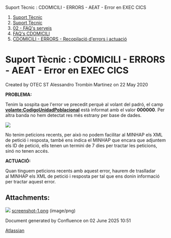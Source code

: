 Suport Tècnic : CDOMICILI - ERRORS - AEAT - Error en EXEC CICS  

1.  [Suport Tècnic](index.html)
2.  [Suport Tècnic](13893782.html)
3.  [02 - FAQ's serveis](26313393.html)
4.  [FAQ's CDOMICILI](28705548.html)
5.  [CDOMICILI - ERRORS - Recopilació d'errors i actuació](36340023.html)

Suport Tècnic : CDOMICILI - ERRORS - AEAT - Error en EXEC CICS
==============================================================

Created by OTEC ST Alessandro Trombin Martinez on 22 May 2020

**PROBLEMA:**

Tenim la sospita que l'error ve precedit perquè al volant del padró, el camp **<volante:CodigoUnidadPoblacional>** està informat amb el valor **000000**. Per altra banda no hem detectat res més estrany per base de dades.

![](attachments/39911454/39911455.png)

No tenim peticions recents, per això no podem facilitar al MINHAP els XML de petició i resposta, també ens indica el MINHAP que encara que adjuntem els ID de petició, ells tenen un termini de 7 dies per tractar les peticions, sinó no tenen accés.

**ACTUACIÓ:**

Quan tinguem peticions recents amb aquest error, haurem de traslladar al MINHAP els XML de petició i resposta per tal que ens donin informació per tractar aquest error.

Attachments:
------------

![](images/icons/bullet_blue.gif) [screenshot-1.png](attachments/39911454/39911455.png) (image/png)  

Document generated by Confluence on 02 June 2025 10:51

[Atlassian](http://www.atlassian.com/)